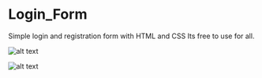 # Login_Form
Simple login and registration form with HTML and CSS
Its free to use for all.

![alt text](https://github.com/ratim47/Login_Form/blob/master/img_sample/login_page.png?raw=true)

![alt text](https://github.com/ratim47/Login_Form/blob/master/img_sample/registration_page.png?raw=true)
